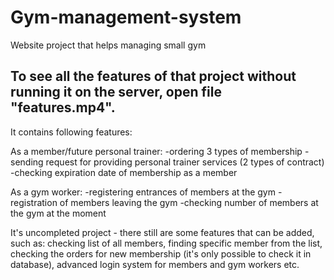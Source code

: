 # Gym-management-system
Website project that helps managing small gym

## To see all the features of that project without running it on the server, open file "features.mp4".

It contains following features:

As a member/future personal trainer:
-ordering 3 types of membership
-sending request for providing personal trainer services (2 types of contract)
-checking expiration date of membership as a member
  
As a gym worker:
-registering entrances of members at the gym
-registration of members leaving the gym
-checking number of members at the gym at the moment

It's uncompleted project - there still are some features that can be added, such as: checking list of all members, finding specific member from the list, checking the orders for new membership (it's only possible to check it in database), advanced login system for members and gym workers etc. 
